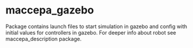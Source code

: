 # maccepa_gazebo

Package contains launch files to start simulation in gazebo and
config with initial values for controllers in gazebo. 
For deeper info about robot see maccepa_description package.

